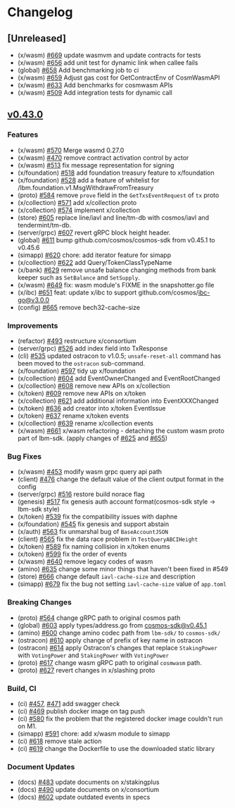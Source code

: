 <!--
Guiding Principles:

Changelogs are for humans, not machines.
There should be an entry for every single version.
The same types of changes should be grouped.
Versions and sections should be linkable.
The latest version comes first.
The release date of each version is displayed.
Mention whether you follow Semantic Versioning.

Usage:

Change log entries are to be added to the Unreleased section under the
appropriate stanza (see below). Each entry should ideally include a tag and
the Github issue reference in the following format:

* (<tag>) \#<issue-number> message

The issue numbers will later be link-ified during the release process so you do
not have to worry about including a link manually, but you can if you wish.

Types of changes (Stanzas):

"Features" for new features.
"Improvements" for changes in existing functionality.
"Deprecated" for soon-to-be removed features.
"Bug Fixes" for any bug fixes.
"Client Breaking" for breaking Protobuf, gRPC and REST routes used by end-users.
"CLI Breaking" for breaking CLI commands.
"API Breaking" for breaking exported APIs used by developers building on SDK.
"State Machine Breaking" for any changes that result in a different AppState given same genesisState and txList.
Ref: https://keepachangelog.com/en/1.0.0/
-->

# Changelog

## [Unreleased]

-   (x/wasm) [\#669](https://github.com/line/lbm-sdk/pull/669) update wasmvm and update contracts for tests
-   (x/wasm) [\#656](https://github.com/line/lbm-sdk/pull/656) add unit test for dynamic link when callee fails
-   (global) [\#658](https://github.com/line/lbm-sdk/pull/658) Add benchmarking job to ci
-   (x/wasm) [\#659](https://github.com/line/lbm-sdk/pull/659) Adjust gas cost for GetContractEnv of CosmWasmAPI
-   (x/wasm) [\#633](https://github.com/line/lbm-sdk/pull/633) Add benchmarks for cosmwasm APIs
-   (x/wasm) [\#509](https://github.com/line/lbm-sdk/pull/590) Add integration tests for dynamic call

## [v0.43.0](https://github.com/line/lbm-sdk/releases/tag/v0.43.0)

### Features

-   (x/wasm) [\#570](https://github.com/line/lbm-sdk/pull/570) Merge wasmd 0.27.0
-   (x/wasm) [\#470](https://github.com/line/lbm-sdk/pull/470) remove contract activation control by actor
-   (x/wasm) [\#513](https://github.com/line/lbm-sdk/pull/513) fix message representation for signing
-   (x/foundation) [\#518](https://github.com/line/lbm-sdk/pull/518) add foundation treasury feature to x/foundation
-   (x/foundation) [\#528](https://github.com/line/lbm-sdk/pull/528) add a feature of whitelist for /lbm.foundation.v1.MsgWithdrawFromTreasury
-   (proto) [\#584](https://github.com/line/lbm-sdk/pull/564) remove `prove` field in the `GetTxsEventRequest` of `tx` proto
-   (x/collection) [\#571](https://github.com/line/lbm-sdk/pull/571) add x/collection proto
-   (x/collection) [\#574](https://github.com/line/lbm-sdk/pull/574) implement x/collection
-   (store) [\#605](https://github.com/line/lbm-sdk/pull/605) replace line/iavl and line/tm-db with cosmos/iavl and tendermint/tm-db.
-   (server/grpc) [\#607](https://github.com/line/lbm-sdk/pull/607) revert gRPC block height header.
-   (global) [\#611](https://github.com/line/lbm-sdk/pull/611) bump github.com/cosmos/cosmos-sdk from v0.45.1 to v0.45.6
-   (simapp) [\#620](https://github.com/line/lbm-sdk/pull/620) chore: add iterator feature for simapp
-   (x/collection) [\#622](https://github.com/line/lbm-sdk/pull/622) add Query/TokenClassTypeName
-   (x/bank) [\#629](https://github.com/line/lbm-sdk/pull/629) remove unsafe balance changing methods from bank keeper such as `SetBalance` and `SetSupply`.
-   (x/wasm) [\#649](https://github.com/line/lbm-sdk/pull/649) fix: wasm module's FIXME in the snapshotter.go file
-   (x/ibc) [\#651](https://github.com/line/lbm-sdk/pull/651) feat: update x/ibc to support github.com/cosmos/ibc-go@v3.0.0
-   (config) [\#665](https://github.com/line/lbm-sdk/pull/665) remove bech32-cache-size

### Improvements

-   (refactor) [\#493](https://github.com/line/lbm-sdk/pull/493) restructure x/consortium
-   (server/grpc) [\#526](https://github.com/line/lbm-sdk/pull/526) add index field into TxResponse
-   (cli) [\#535](https://github.com/line/lbm-sdk/pull/536) updated ostracon to v1.0.5; `unsafe-reset-all` command has been moved to the `ostracon` sub-command.
-   (x/foundation) [\#597](https://github.com/line/lbm-sdk/pull/597) tidy up x/foundation
-   (x/collection) [\#604](https://github.com/line/lbm-sdk/pull/604) add EventOwnerChanged and EventRootChanged
-   (x/collection) [\#608](https://github.com/line/lbm-sdk/pull/608) remove new APIs on x/collection
-   (x/token) [\#609](https://github.com/line/lbm-sdk/pull/609) remove new APIs on x/token
-   (x/collection) [\#621](https://github.com/line/lbm-sdk/pull/621) add additional information into EventXXXChanged
-   (x/token) [\#636](https://github.com/line/lbm-sdk/pull/636) add creator into x/token EventIssue
-   (x/token) [\#637](https://github.com/line/lbm-sdk/pull/637) rename x/token events
-   (x/collection) [\#639](https://github.com/line/lbm-sdk/pull/639) rename x/collection events
-   (x/wasm) [\#661](https://github.com/line/lbm-sdk/pull/661) x/wasm refactoring - detaching the custom wasm proto part of lbm-sdk. (apply changes of [\#625](https://github.com/line/lbm-sdk/pull/625) and [\#655](https://github.com/line/lbm-sdk/pull/655))

### Bug Fixes

-   (x/wasm) [\#453](https://github.com/line/lbm-sdk/pull/453) modify wasm grpc query api path
-   (client) [\#476](https://github.com/line/lbm-sdk/pull/476) change the default value of the client output format in the config
-   (server/grpc) [\#516](https://github.com/line/lbm-sdk/pull/516) restore build norace flag
-   (genesis) [\#517](https://github.com/line/lbm-sdk/pull/517) fix genesis auth account format(cosmos-sdk style -> lbm-sdk style)
-   (x/token) [\#539](https://github.com/line/lbm-sdk/pull/539) fix the compatibility issues with daphne
-   (x/foundation) [\#545](https://github.com/line/lbm-sdk/pull/545) fix genesis and support abstain
-   (x/auth) [\#563](https://github.com/line/lbm-sdk/pull/563) fix unmarshal bug of `BaseAccountJSON`
-   (client) [\#565](https://github.com/line/lbm-sdk/pull/565) fix the data race problem in `TestQueryABCIHeight`
-   (x/token) [\#589](https://github.com/line/lbm-sdk/pull/589) fix naming collision in x/token enums
-   (x/token) [\#599](https://github.com/line/lbm-sdk/pull/599) fix the order of events
-   (x/wasm) [\#640](https://github.com/line/lbm-sdk/pull/640) remove legacy codes of wasm
-   (amino) [\#635](https://github.com/line/lbm-sdk/pull/635) change some minor things that haven't been fixed in #549
-   (store) [\#666](https://github.com/line/lbm-sdk/pull/666) change default `iavl-cache-size` and description
-   (simapp) [\#679](https://github.com/line/lbm-sdk/pull/679) fix the bug not setting `iavl-cache-size` value of `app.toml`

### Breaking Changes

-   (proto) [\#564](https://github.com/line/lbm-sdk/pull/564) change gRPC path to original cosmos path
-   (global) [\#603](https://github.com/line/lbm-sdk/pull/603) apply types/address.go from cosmos-sdk@v0.45.1
-   (amino) [\#600](https://github.com/line/lbm-sdk/pull/600) change amino codec path from `lbm-sdk/` to `cosmos-sdk/`
-   (ostracon) [\#610](https://github.com/line/lbm-sdk/pull/610) apply change of prefix of key name in ostracon
-   (ostracon) [\#614](https://github.com/line/lbm-sdk/pull/614) apply Ostracon's changes that replace `StakingPower` with `VotingPower` and `StakingPower` with `VotingPower`
-   (proto) [\#617](https://github.com/line/lbm-sdk/pull/617) change wasm gRPC path to original `cosmwasm` path.
-   (proto) [\#627](https://github.com/line/lbm-sdk/pull/627) revert changes in x/slashing proto

### Build, CI

-   (ci) [\#457](https://github.com/line/lbm-sdk/pull/457), [\#471](https://github.com/line/lbm-sdk/pull/471) add swagger check
-   (ci) [\#469](https://github.com/line/lbm-sdk/pull/469) publish docker image on tag push
-   (ci) [\#580](https://github.com/line/lbm-sdk/pull/580) fix the problem that the registered docker image couldn't run on M1.
-   (simapp) [\#591](https://github.com/line/lbm-sdk/pull/591) chore: add x/wasm module to simapp
-   (ci) [\#618](https://github.com/line/lbm-sdk/pull/618) remove stale action
-   (ci) [\#619](https://github.com/line/lbm-sdk/pull/619) change the Dockerfile to use the downloaded static library

### Document Updates

-   (docs) [\#483](https://github.com/line/lbm-sdk/pull/483) update documents on x/stakingplus
-   (docs) [\#490](https://github.com/line/lbm-sdk/pull/490) update documents on x/consortium
-   (docs) [\#602](https://github.com/line/lbm-sdk/pull/602) update outdated events in specs
